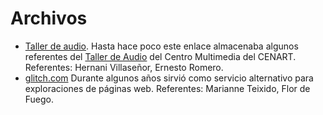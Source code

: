 # Archivos 

- [Taller de audio](https://cmm.cenart.gob.mx/tallerdeaudio/). Hasta hace poco este enlace almacenaba algunos referentes del [Taller de Audio](https://toplap.org/wiki/Taller_de_Audio) del Centro Multimedia del CENART. Referentes: Hernani Villaseñor, Ernesto Romero. 
- [glitch.com](https://glitch.com/) Durante algunos años sirvió como servicio alternativo para exploraciones de páginas web. Referentes: Marianne Teixido, Flor de Fuego. 